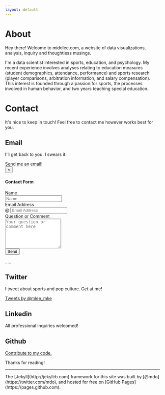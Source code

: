 ```yaml
---
layout: default
---
```

<div class=".col-md-6">
<h1>About</h1>
<p class="text-left">
  Hey there! Welcome to middlee.com, a website of data visualizations, analysis, inquiry and thoughtless musings.

I'm a data scientist interested in sports, education, and psychology. My recent experience involves analyses relating to education measures (student demographics, attendance, performance) and sports research (player comparisons, arbitration information, and salary compensation). This interest is founded through a passion for sports, the processes involved in human behavior, and two years teaching special education.</p></div>
<div class=".col-md-6">
<h1>Contact</h1>
<p class="text-left">It's nice to keep in touch! Feel free to contact me however works best for you.</p>
<h2>Email</h2>
<div class="container">
<p class="text-left">I'll get back to you. I swears it.</p>
	<a href="#myModal" role="button" class="btn btn-custom" data-toggle="modal">Send me an email!</a>
    	<div id="myModal" class="modal fade" tabindex="-1" role="dialog" aria-labelledby="myModalLabel" aria-hidden="true">
      	  <div class="modal-dialog">
       	  <div class="modal-content">
		<div class="modal-header">
		    <button type="button" class="close" data-dismiss="modal" aria-hidden="true">&times;</button>
		    <h4 class="modal-title">Contact Form</h4>
		</div>
		<div class="modal-body">
			<form class="form-horizontal" name="commentform" method="POST" action="http://formspree.io/mdlee12@gmail.com">
			 <div class="form-group">
				<label class="control-label col-md-4" for="name">Name</label>
				<div class="col-md-6">
				    <input type="text" class="form-control" id="name" name="name" placeholder="Name"/>
				</div>
			    </div>
			    <div class="form-group">
				<label class="control-label col-md-4" for="email">Email Address</label>
				<div class="col-md-6 input-group">
				<span class="input-group-addon">@</span>
				    <input type="email" class="form-control" id="email" name="email" placeholder="Email Address"/>
				</div>
			    </div>
			    <div class="form-group">
				<label class="control-label col-md-4" for="comment">Question or Comment</label>
				<div class="col-md-6">
				    <textarea rows="6" class="form-control" id="comments" name="comments" placeholder="Your question or comment here"></textarea>
				</div>
			    </div>
			    <div class="form-group">
				<div class="col-md-6">
				    <button type="submit" value="Submit" class="btn btn-custom pull-right">Send</button>
				</div>
			    </div>
			</form>
          .....
        </div><!-- End of Modal body -->
        </div><!-- End of Modal content -->
        </div><!-- End of Modal dialog -->
    </div>
</div>

<h2>Twitter</h2>
<div class="container">
<p class="text-left">I tweet about sports and pop culture. Get at me!</p>
	<a class="twitter-timeline"  href="https://twitter.com/mlee_mke" data-widget-id="568835700255363072">Tweets by @mlee_mke</a>
	<script>!function(d,s,id){var js,fjs=d.getElementsByTagName(s)[0],p=/^http:/.test(d.location)?'http':'https';if(!d.getElementById(id)){js=d.createElement(s);js.id=id;js.src=p+"://platform.twitter.com/widgets.js";fjs.parentNode.insertBefore(js,fjs);}}(document,"script","twitter-wjs");</script>
</div>
<h2>Linkedin</h2>
<div class="container">
<p class="text-left">All professional inquiries welcomed!</p>
<script src="//platform.linkedin.com/in.js" type="text/javascript"></script>
<script type="IN/MemberProfile" data-id="https://www.linkedin.com/in/middlee" data-format="inline" data-related="false"></script></div>
          
<h2>Github</h2>
<div class="container">
<p class="text-left"><a href="https://github.com/mdlee12">Contribute to my code.</a></p></div>

Thanks for reading!
</div>
<hr>
<div>The [Jekyll](http://jekyllrb.com) framework for this site was built by [@mdo](https://twitter.com/mdo), and hosted for free on [GitHub Pages](https://pages.github.com).</div>
